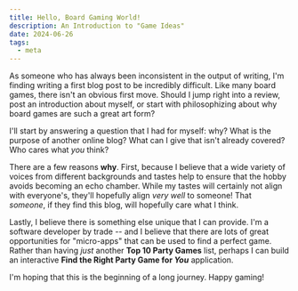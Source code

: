```yaml
---
title: Hello, Board Gaming World!
description: An Introduction to "Game Ideas"
date: 2024-06-26
tags:
  - meta
---
```


As someone who has always been inconsistent in the output of writing, I'm finding writing a first blog post to be incredibly difficult. Like many board games, there isn't an obvious first move. Should I jump right into a review, post an introduction about myself, or start with philosophizing about why board games are such a great art form?

I'll start by answering a question that I had for myself: why? What is the purpose of another online blog? What can I give that isn't already covered? Who cares what _you_ think?

There are a few reasons **why**. First, because I believe that a wide variety of voices from different backgrounds and tastes help to ensure that the hobby avoids becoming an echo chamber. While my tastes will certainly not align with everyone's, they'll hopefully align _very well_ to someone! That _someone_, if they find this blog, will hopefully care what I think. 

Lastly, I believe there is something else unique that I can provide. I'm a software developer by trade -- and I believe that there are lots of great opportunities for "micro-apps" that can be used to find a perfect game. Rather than having _just_ another **Top 10 Party Games** list, perhaps I can build an interactive **Find the Right Party Game for _You_** application.

I'm hoping that this is the beginning of a long journey. Happy gaming!